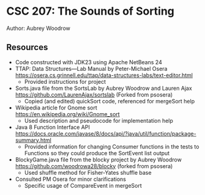 # CSC 207: The Sounds of Sorting

Author: Aubrey Woodrow

## Resources

+ Code constructed with JDK23 using Apache NetBeans 24
+ TTAP: Data Structures—Lab Manual by Peter-Michael Osera
    https://osera.cs.grinnell.edu/ttap/data-structures-labs/text-editor.html
    - Provided instructions for project
+ Sorts.java file from the SortsLab by Aubrey Woodrow and Lauren Ajax
    https://github.com/LaurenAjax/sortslab (Forked from psosera)
    - Copied (and edited) quickSort code, referenced for mergeSort help
+ Wikipedia article for Gnome sort https://en.wikipedia.org/wiki/Gnome_sort
    - Used description and pseudocode for implementation help
+ Java 8 Function Interface API 
    https://docs.oracle.com/javase/8/docs/api/?java/util/function/package-summary.html
    - Provided information for changing Consumer functions in the tests to
    Functions so they could produce the SortEvent list output
+ BlockyGame.java file from the blocky project by Aubrey Woodrow
    https://github.com/woodrowa28/blocky (forked from psosera)
    - Used shuffle method for Fisher-Yates shuffle base
+ Consulted PM Osera for minor clarifications
    - Specific usage of CompareEvent in mergeSort